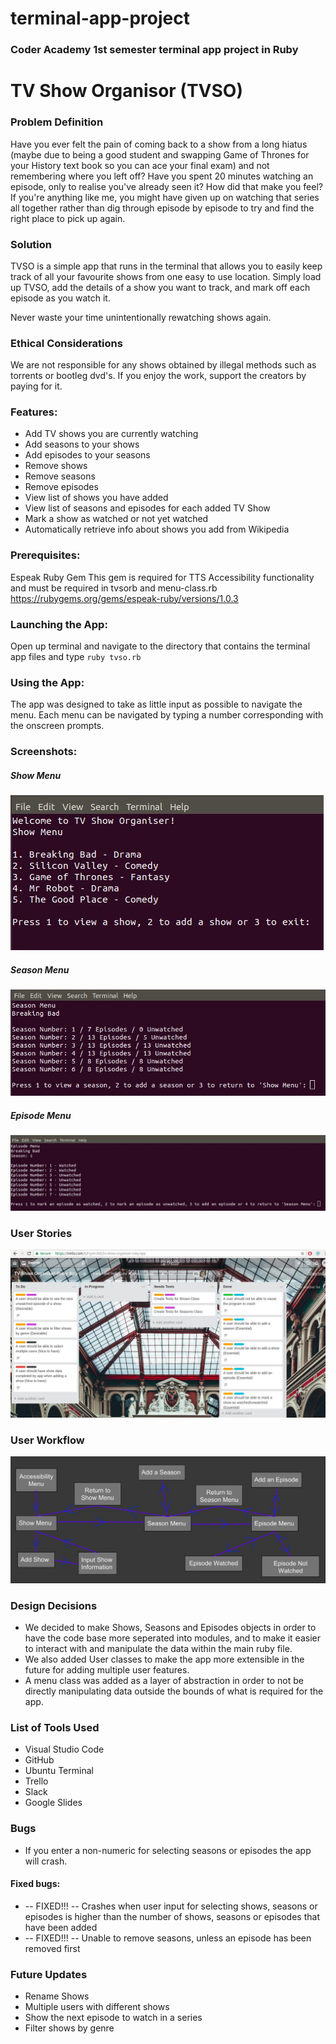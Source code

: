 # terminal-app-project
### Coder Academy 1st semester terminal app project in Ruby

# TV Show Organisor (TVSO)

### Problem Definition
Have you ever felt the pain of coming back to a show from a long hiatus (maybe due to being a good student and swapping Game of Thrones for your History text book so you can ace your final exam) and not remembering where you left off? Have you spent 20 minutes watching an episode, only to realise you've already seen it? How did that make you feel? If you're anything like me, you might have given up on watching that series all together rather than dig through episode by episode to try and find the right place to pick up again.

### Solution
TVSO is a simple app that runs in the terminal that allows you to easily keep track of all your favourite shows from one easy to use location. Simply load up TVSO, add the details of a show you want to track, and mark off each episode as you watch it.

Never waste your time unintentionally rewatching shows again.

### Ethical Considerations
We are not responsible for any shows obtained by illegal methods such as torrents or bootleg dvd's. If you enjoy the work, support the creators by paying for it.

### Features:
- Add TV shows you are currently watching
- Add seasons to your shows
- Add episodes to your seasons
- Remove shows
- Remove seasons
- Remove episodes
- View list of shows you have added
- View list of seasons and episodes for each added TV Show
- Mark a show as watched or not yet watched
- Automatically retrieve info about shows you add from Wikipedia

### Prerequisites:
Espeak Ruby Gem
This gem is required for TTS Accessibility functionality and must be required in tvsorb and menu-class.rb
https://rubygems.org/gems/espeak-ruby/versions/1.0.3

### Launching the App:
Open up terminal and navigate to the directory that contains the terminal app files and type `ruby tvso.rb`

### Using the App:
The app was designed to take as little input as possible to navigate the menu. Each menu can be navigated by typing a number corresponding with the onscreen prompts. 

### Screenshots:
##### Show Menu

![Show Menu](https://github.com/kieran-lockyer/terminal-app-project/blob/master/ppt/show-menu-screen.jpg)

##### Season Menu

![Show Menu](https://github.com/kieran-lockyer/terminal-app-project/blob/master/ppt/season-menu-screen.jpg)

##### Episode Menu

![Show Menu](https://github.com/kieran-lockyer/terminal-app-project/blob/master/ppt/episode-menu-screen.jpg)

### User Stories

![Show Menu](https://github.com/kieran-lockyer/terminal-app-project/blob/master/ppt/trello-progress-updated.jpg)

### User Workflow

![Show Menu](https://github.com/kieran-lockyer/terminal-app-project/blob/master/ppt/user-workflow.jpg)

### Design Decisions
- We decided to make Shows, Seasons and Episodes objects in order to have the code base more seperated into modules, and to make it easier to interact with and manipulate the data within the main ruby file.
- We also added User classes to make the app more extensible in the future for adding multiple user features.
- A menu class was added as a layer of abstraction in order to not be directly manipulating data outside the bounds of what is required for the app.

### List of Tools Used
- Visual Studio Code
- GitHub
- Ubuntu Terminal
- Trello
- Slack
- Google Slides

### Bugs
- If you enter a non-numeric for selecting seasons or episodes the app will crash.

#### Fixed bugs:
- -- FIXED!!! -- Crashes when user input for selecting shows, seasons or episodes is higher than the number of shows, seasons or episodes that have been added
- -- FIXED!!! -- Unable to remove seasons, unless an episode has been removed first

### Future Updates
- Rename Shows
- Multiple users with different shows
- Show the next episode to watch in a series
- Filter shows by genre
